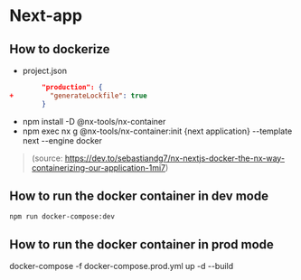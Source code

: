 # Next-app

## How to dockerize

- project.json
```json
        "production": {
+         "generateLockfile": true
        }
```
- npm install -D @nx-tools/nx-container
- npm exec nx g @nx-tools/nx-container:init {next application} --template next --engine docker

> (source: https://dev.to/sebastiandg7/nx-nextjs-docker-the-nx-way-containerizing-our-application-1mi7)


## How to run the docker container in dev mode

`npm run docker-compose:dev`

## How to run the docker container in prod mode

docker-compose -f docker-compose.prod.yml up -d --build